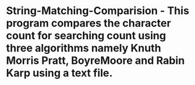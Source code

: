 # String-Matching-Comparision - This program compares the character count for searching count using three algorithms namely Knuth Morris Pratt, BoyreMoore and Rabin Karp using a text file.
